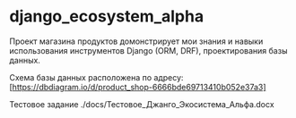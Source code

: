 # django_ecosystem_alpha
Проект магазина продуктов домонстрирует мои знания и навыки использования инструментов Django (ORM, DRF), проектирования базы данных.

Схема базы данных расположена по адресу: [https://dbdiagram.io/d/product_shop-6666bde69713410b052e37a3]

Тестовое задание ./docs/Тестовое_Джанго_Экосистема_Альфа.docx
